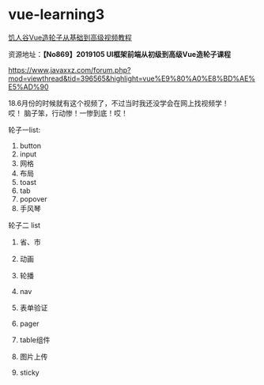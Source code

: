 # vue-learning3




[饥人谷Vue造轮子从基础到高级视频教程 ](http://vlambda.com/wz_wRNSkG6EFN.html)

资源地址：**【No869】2019105 UI框架前端从初级到高级Vue造轮子课程**

https://www.javaxxz.com/forum.php?mod=viewthread&tid=396565&highlight=vue%E9%80%A0%E8%BD%AE%E5%AD%90

18.6月份的时候就有这个视频了，不过当时我还没学会在网上找视频学！	
哎！	脑子笨，行动惨！一惨到底！哎！	



轮子一list:

1. button
2. input
3. 网格
4. 布局
5. toast
6. tab
7. popover
8. 手风琴



轮子二 list

1. 省、市

2. 动画

3. 轮播

4. nav

5. 表单验证

6. pager

7. table组件

8. 图片上传

9. sticky

   